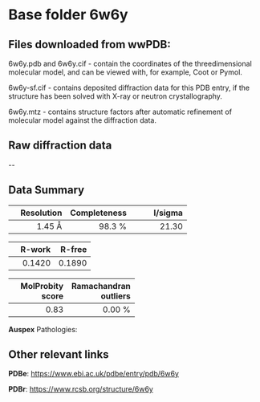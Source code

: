 # Base folder 6w6y

## Files downloaded from wwPDB:

6w6y.pdb and 6w6y.cif - contain the coordinates of the threedimensional molecular model, and can be viewed with, for example, Coot or Pymol.

6w6y-sf.cif - contains deposited diffraction data for this PDB entry, if the structure has been solved with X-ray or neutron crystallography.

6w6y.mtz - contains structure factors after automatic refinement of molecular model against the diffraction data.

## Raw diffraction data

--<br> 

## Data Summary
|   | Resolution | Completeness| I/sigma |
|---|-------------:|----------------:|--------------:|
|   |1.45 Å|98.3  %|<img width=50/>21.30|

|   | **R-work**| **R-free**   
|---|-------------:|----------------:|           
||  0.1420|  0.1890|

|   |**MolProbity<br>score**| **Ramachandran<br>outliers** 
|---|-------------:|----------------:|
||  0.83|  0.00 %|

**Auspex** Pathologies: 

 

## Other relevant links 
**PDBe**:  https://www.ebi.ac.uk/pdbe/entry/pdb/6w6y
 
**PDBr**: https://www.rcsb.org/structure/6w6y 

